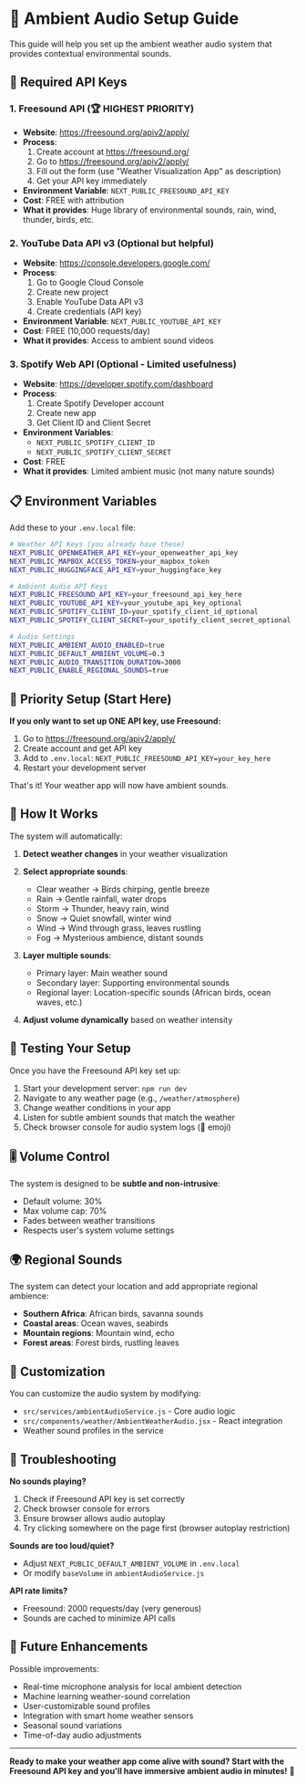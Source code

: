 # 🎵 Ambient Audio Setup Guide

This guide will help you set up the ambient weather audio system that provides contextual environmental sounds.

## 🔑 Required API Keys

### 1. **Freesound API** (🏆 **HIGHEST PRIORITY**)
- **Website**: https://freesound.org/apiv2/apply/
- **Process**: 
  1. Create account at https://freesound.org/
  2. Go to https://freesound.org/apiv2/apply/
  3. Fill out the form (use "Weather Visualization App" as description)
  4. Get your API key immediately
- **Environment Variable**: `NEXT_PUBLIC_FREESOUND_API_KEY`
- **Cost**: FREE with attribution
- **What it provides**: Huge library of environmental sounds, rain, wind, thunder, birds, etc.

### 2. **YouTube Data API v3** (Optional but helpful)
- **Website**: https://console.developers.google.com/
- **Process**:
  1. Go to Google Cloud Console
  2. Create new project
  3. Enable YouTube Data API v3
  4. Create credentials (API key)
- **Environment Variable**: `NEXT_PUBLIC_YOUTUBE_API_KEY`
- **Cost**: FREE (10,000 requests/day)
- **What it provides**: Access to ambient sound videos

### 3. **Spotify Web API** (Optional - Limited usefulness)
- **Website**: https://developer.spotify.com/dashboard
- **Process**:
  1. Create Spotify Developer account
  2. Create new app
  3. Get Client ID and Client Secret
- **Environment Variables**: 
  - `NEXT_PUBLIC_SPOTIFY_CLIENT_ID`
  - `NEXT_PUBLIC_SPOTIFY_CLIENT_SECRET`
- **Cost**: FREE
- **What it provides**: Limited ambient music (not many nature sounds)

## 📋 Environment Variables

Add these to your `.env.local` file:

```bash
# Weather API Keys (you already have these)
NEXT_PUBLIC_OPENWEATHER_API_KEY=your_openweather_api_key
NEXT_PUBLIC_MAPBOX_ACCESS_TOKEN=your_mapbox_token
NEXT_PUBLIC_HUGGINGFACE_API_KEY=your_huggingface_key

# Ambient Audio API Keys
NEXT_PUBLIC_FREESOUND_API_KEY=your_freesound_api_key_here
NEXT_PUBLIC_YOUTUBE_API_KEY=your_youtube_api_key_optional
NEXT_PUBLIC_SPOTIFY_CLIENT_ID=your_spotify_client_id_optional
NEXT_PUBLIC_SPOTIFY_CLIENT_SECRET=your_spotify_client_secret_optional

# Audio Settings
NEXT_PUBLIC_AMBIENT_AUDIO_ENABLED=true
NEXT_PUBLIC_DEFAULT_AMBIENT_VOLUME=0.3
NEXT_PUBLIC_AUDIO_TRANSITION_DURATION=3000
NEXT_PUBLIC_ENABLE_REGIONAL_SOUNDS=true
```

## 🎯 Priority Setup (Start Here)

**If you only want to set up ONE API key, use Freesound:**

1. Go to https://freesound.org/apiv2/apply/
2. Create account and get API key
3. Add to `.env.local`: `NEXT_PUBLIC_FREESOUND_API_KEY=your_key_here`
4. Restart your development server

That's it! Your weather app will now have ambient sounds.

## 🎼 How It Works

The system will automatically:

1. **Detect weather changes** in your weather visualization
2. **Select appropriate sounds**:
   - Clear weather → Birds chirping, gentle breeze
   - Rain → Gentle rainfall, water drops
   - Storm → Thunder, heavy rain, wind
   - Snow → Quiet snowfall, winter wind
   - Wind → Wind through grass, leaves rustling
   - Fog → Mysterious ambience, distant sounds

3. **Layer multiple sounds**:
   - Primary layer: Main weather sound
   - Secondary layer: Supporting environmental sounds
   - Regional layer: Location-specific sounds (African birds, ocean waves, etc.)

4. **Adjust volume dynamically** based on weather intensity

## 🧪 Testing Your Setup

Once you have the Freesound API key set up:

1. Start your development server: `npm run dev`
2. Navigate to any weather page (e.g., `/weather/atmosphere`)
3. Change weather conditions in your app
4. Listen for subtle ambient sounds that match the weather
5. Check browser console for audio system logs (🎵 emoji)

## 🎚️ Volume Control

The system is designed to be **subtle and non-intrusive**:
- Default volume: 30%
- Max volume cap: 70%
- Fades between weather transitions
- Respects user's system volume settings

## 🌍 Regional Sounds

The system can detect your location and add appropriate regional ambience:
- **Southern Africa**: African birds, savanna sounds
- **Coastal areas**: Ocean waves, seabirds
- **Mountain regions**: Mountain wind, echo
- **Forest areas**: Forest birds, rustling leaves

## 🔧 Customization

You can customize the audio system by modifying:
- `src/services/ambientAudioService.js` - Core audio logic
- `src/components/weather/AmbientWeatherAudio.jsx` - React integration
- Weather sound profiles in the service

## 🚨 Troubleshooting

**No sounds playing?**
1. Check if Freesound API key is set correctly
2. Check browser console for errors
3. Ensure browser allows audio autoplay
4. Try clicking somewhere on the page first (browser autoplay restriction)

**Sounds are too loud/quiet?**
- Adjust `NEXT_PUBLIC_DEFAULT_AMBIENT_VOLUME` in `.env.local`
- Or modify `baseVolume` in `ambientAudioService.js`

**API rate limits?**
- Freesound: 2000 requests/day (very generous)
- Sounds are cached to minimize API calls

## 🎨 Future Enhancements

Possible improvements:
- Real-time microphone analysis for local ambient detection
- Machine learning weather-sound correlation
- User-customizable sound profiles
- Integration with smart home weather sensors
- Seasonal sound variations
- Time-of-day audio adjustments

---

**Ready to make your weather app come alive with sound? Start with the Freesound API key and you'll have immersive ambient audio in minutes!** 🎵 